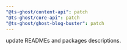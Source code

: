 ```yaml
---
"@ts-ghost/content-api": patch
"@ts-ghost/core-api": patch
"@ts-ghost/ghost-blog-buster": patch
---
```


update READMEs and packages descriptions.
